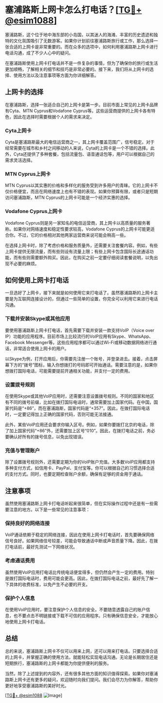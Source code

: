 # 塞浦路斯上网卡怎么打电话？[[TG💪+ @esim1088](https://t.me/s/esim1088)]

塞浦路斯，这个位于地中海东部的小岛国，以其迷人的海滩、丰富的历史遗迹和独特的文化氛围吸引了无数游客。如果你计划前往塞浦路斯旅行或工作，那么选择一张合适的上网卡是非常重要的。而在众多的选项中，如何利用塞浦路斯上网卡进行电话沟通，成了不少人心中的疑问。

在塞浦路斯使用上网卡打电话并不是一件复杂的事情，但为了确保你的旅行或生活更加顺畅，了解相关的细节和技巧是非常必要的。接下来，我们将从上网卡的选择、使用方法以及注意事项等方面为你详细解答。

## 上网卡的选择

在塞浦路斯，选择一张适合自己的上网卡是第一步。目前市面上常见的上网卡品牌有Cyta、MTN Cyprus和Vodafone Cyprus等。这些运营商提供的上网卡各有特色，因此在选择时需要根据个人的需求来决定。

### Cyta上网卡

Cyta是塞浦路斯最大的电信运营商之一，其上网卡覆盖范围广，信号稳定。对于经常需要在城市和乡村之间移动的人来说，Cyta的上网卡是一个不错的选择。此外，Cyta还提供了多种套餐，包括流量包、语音通话包等，用户可以根据自己的需求灵活选择。

### MTN Cyprus上网卡

MTN Cyprus以其实惠的价格和多样化的服务受到许多用户的青睐。它的上网卡不仅价格便宜，而且在网络速度上也有不错的表现。如果你预算有限，或者只是短期访问塞浦路斯，MTN Cyprus的上网卡可能是一个经济实惠的选择。

### Vodafone Cyprus上网卡

Vodafone Cyprus则是另一家知名的电信运营商，其上网卡以高质量的服务著称。如果你对网络速度和稳定性要求较高，Vodafone Cyprus的上网卡可能更适合你。不过，它的价格相对其他两家运营商来说可能会稍高一些。

在选择上网卡时，除了考虑价格和服务质量外，还需要关注套餐内容。例如，有些上网卡提供无限流量，而有些则设有流量上限；有些上网卡包含国际长途通话功能，而有些则需要额外购买。因此，在购买之前一定要仔细阅读套餐说明，以免出现不必要的麻烦。

## 如何使用上网卡打电话

一旦选好了上网卡，接下来就是如何使用它来打电话了。虽然塞浦路斯的上网卡主要是为互联网连接设计的，但通过一些简单的设置，你完全可以利用它来进行电话沟通。

### 下载并安装Skype或其他应用

要使用塞浦路斯上网卡打电话，首先需要下载并安装一款支持VoIP（Voice over IP）功能的应用程序。目前市场上比较流行的VoIP应用有Skype、WhatsApp、Facebook Messenger等。这些应用程序都可以通过Wi-Fi或移动数据网络进行通话，非常适合使用上网卡的用户。

以Skype为例，打开应用后，你需要先注册一个账号，并登录进去。接着，点击屏幕下方的“拨号”图标，输入你想拨打的号码即可开始通话。需要注意的是，如果你想拨打国际电话，可能需要提前开通相关功能，并支付一定的费用。

### 设置拨号规则

在使用Skype或其他VoIP应用时，还需要注意设置拨号规则。不同的国家和地区有不同的拨号前缀，比如在拨打国际电话时，通常需要加上国家代码。在中国，国家代码是“+86”，而在塞浦路斯，国家代码是“+357”。因此，在拨打国际电话时，一定要记得加上正确的国家代码，否则可能无法接通。

此外，某些VoIP应用还会要求你输入区号。例如，如果你要拨打北京的电话，除了加上国家代码“+86”外，还需要加上区号“010”。因此，在拨打电话之前，务必要确认好所有的拨号信息，以免出现错误。

### 充值与管理账户

除了设置拨号规则外，还需要定期为你的VoIP账户充值。大多数VoIP应用都支持多种支付方式，如信用卡、PayPal、支付宝等。你可以根据自己的习惯选择合适的支付方式。同时，也要定期检查账户余额，确保有足够的资金用于通话。

## 注意事项

虽然使用塞浦路斯上网卡打电话听起来很简单，但在实际操作过程中还是有一些需要注意的地方。以下是一些常见的注意事项：

### 保持良好的网络连接

VoIP通话依赖于稳定的网络连接，因此在使用上网卡打电话时，首先要确保网络信号良好。如果网络信号较差，可能会导致通话中断或声音质量下降。因此，在拨打电话前，最好先测试一下网络状况。

### 考虑通话费用

虽然使用VoIP应用打电话比传统电话便宜得多，但仍然会产生一定的费用。特别是拨打国际电话时，费用可能会更高。因此，在拨打国际电话之前，最好先了解一下具体的收费标准，以免产生不必要的开支。

### 保护个人信息

在使用VoIP应用时，要注意保护个人信息的安全。不要随意透露自己的账户信息，也不要点击不明链接或下载不可信的应用程序。只有确保信息安全，才能放心地使用上网卡打电话。

## 总结

总的来说，塞浦路斯上网卡不仅可以用来上网，还可以用来打电话。只要选择合适的上网卡，并掌握正确的使用方法，就能轻松实现电话沟通。无论是长期居住还是短期旅行，塞浦路斯的上网卡都能为你提供便利的服务。

当然，除了上述提到的内容外，还有很多其他方面的知识值得探索。如果你对塞浦路斯上网卡还有更多的疑问，欢迎随时向我们提问。我们会尽力为你解答，帮助你更好地享受塞浦路斯的美好时光。

[[TG💪+ @esim1088](https://t.me/s/esim1088) ![Image](https://i.postimg.cc/4NQfJmqS/Snipaste-2025-05-13-00-14-12.png)]